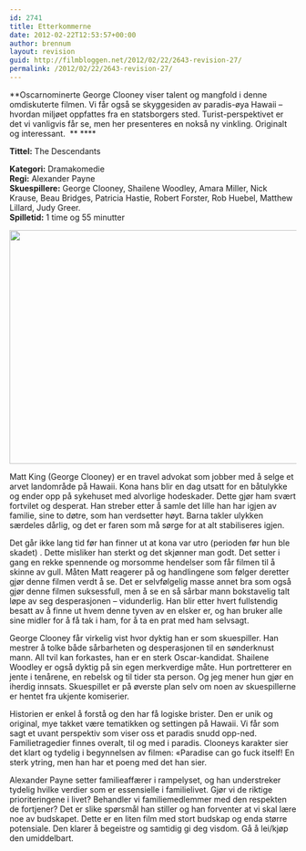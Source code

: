 ```yaml
---
id: 2741
title: Etterkommerne
date: 2012-02-22T12:53:57+00:00
author: brennum
layout: revision
guid: http://filmbloggen.net/2012/02/22/2643-revision-27/
permalink: /2012/02/22/2643-revision-27/
---
```

**Oscarnominerte George Clooney viser talent og mangfold i denne omdiskuterte filmen. Vi får også se skyggesiden av paradis-øya Hawaii &#8211; hvordan miljøet oppfattes fra en statsborgers sted. Turist-perspektivet er det vi vanligvis får se, men her presenteres en nokså ny vinkling. Originalt og interessant.  ** ****

**<!--more-->Tittel:** The Descendants

  
**Kategori:** Dramakomedie  
**Regi:** Alexander Payne  
**Skuespillere:** George Clooney, Shailene Woodley, Amara Miller, Nick Krause, Beau Bridges, Patricia Hastie, Robert Forster, Rob Huebel, Matthew Lillard, Judy Greer.  
**Spilletid:** 1 time og 55 minutter

<a href="http://filmbloggen.net/?attachment_id=2715" rel="attachment wp-att-2715"><img class="alignnone size-large wp-image-2715" src="http://filmbloggen.net/wp-content/uploads//2012/02/THE_DESCENDANTS-620x410.jpg" alt="" width="620" height="410" /></a>

Matt King (George Clooney) er en travel advokat som jobber med å selge et arvet landområde på Hawaii. Kona hans blir en dag utsatt for en båtulykke og ender opp på sykehuset med alvorlige hodeskader. Dette gjør ham svært fortvilet og desperat. Han streber etter å samle det lille han har igjen av familie, sine to døtre, som han verdsetter høyt. Barna takler ulykken særdeles dårlig, og det er faren som må sørge for at alt stabiliseres igjen.

Det går ikke lang tid før han finner ut at kona var utro (perioden før hun ble skadet) . Dette misliker han sterkt og det skjønner man godt. Det setter i gang en rekke spennende og morsomme hendelser som får filmen til å skinne av gull. Måten Matt reagerer på og handlingene som følger deretter gjør denne filmen verdt å se. Det er selvfølgelig masse annet bra som også gjør denne filmen suksessfull, men å se en så sårbar mann bokstavelig talt løpe av seg desperasjonen &#8211; vidunderlig. Han blir etter hvert fullstendig besatt av å finne ut hvem denne tyven av en elsker er, og han bruker alle sine midler for å få tak i ham, for å ta en prat med ham selvsagt.

George Clooney får virkelig vist hvor dyktig han er som skuespiller. Han mestrer å tolke både sårbarheten og desperasjonen til en sønderknust mann. All tvil kan forkastes, han er en sterk Oscar-kandidat. Shailene Woodley er også dyktig på sin egen merkverdige måte. Hun portretterer en jente i tenårene, en rebelsk og til tider sta person. Og jeg mener hun gjør en iherdig innsats. Skuespillet er på øverste plan selv om noen av skuespillerne er hentet fra ukjente komiserier.

Historien er enkel å forstå og den har få logiske brister. Den er unik og original, mye takket være tematikken og settingen på Hawaii. Vi får som sagt et uvant perspektiv som viser oss et paradis snudd opp-ned. Familietragedier finnes overalt, til og med i paradis. Clooneys karakter sier det klart og tydelig i begynnelsen av filmen: &laquo;Paradise can go fuck itself! En sterk ytring, men han har et poeng med det han sier.

Alexander Payne setter familieaffærer i rampelyset, og han understreker tydelig hvilke verdier som er essensielle i familielivet. Gjør vi de riktige prioriteringene i livet? Behandler vi familiemedlemmer med den respekten de fortjener? Det er slike spørsmål han stiller og han forventer at vi skal lære noe av budskapet. Dette er en liten film med stort budskap og enda større potensiale. Den klarer å begeistre og samtidig gi deg visdom. Gå å lei/kjøp den umiddelbart.